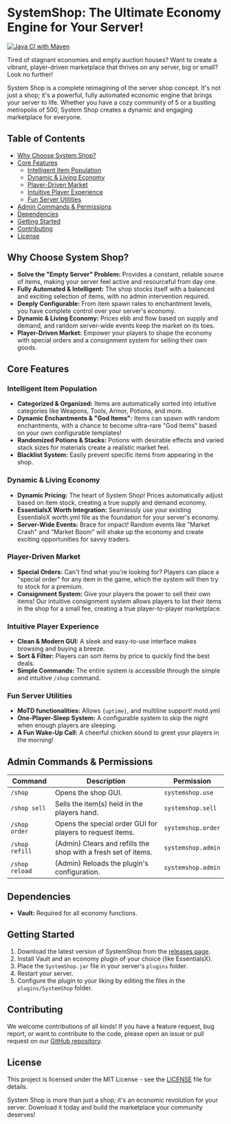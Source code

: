 
# SystemShop: The Ultimate Economy Engine for Your Server!

[![Java CI with Maven](https://github.com/grip244/SystemShop/actions/workflows/maven.yml/badge.svg?branch=master)](https://github.com/grip244/SystemShop/actions/workflows/maven.yml)

Tired of stagnant economies and empty auction houses? Want to create a vibrant, player-driven marketplace that thrives on any server, big or small? Look no further!

System Shop is a complete reimagining of the server shop concept. It's not just a shop; it's a powerful, fully automated economic engine that brings your server to life. Whether you have a cozy community of 5 or a bustling metropolis of 500, System Shop creates a dynamic and engaging marketplace for everyone.

## Table of Contents

*   [Why Choose System Shop?](#why-choose-system-shop)
*   [Core Features](#core-features)
    *   [Intelligent Item Population](#intelligent-item-population)
    *   [Dynamic & Living Economy](#dynamic--living-economy)
    *   [Player-Driven Market](#player-driven-market)
    *   [Intuitive Player Experience](#intuitive-player-experience)
    *   [Fun Server Utilities](#fun-server-utilities)
*   [Admin Commands & Permissions](#admin-commands--permissions)
*   [Dependencies](#dependencies)
*   [Getting Started](#getting-started)
*   [Contributing](#contributing)
*   [License](#license)

## Why Choose System Shop?

*   **Solve the "Empty Server" Problem:** Provides a constant, reliable source of items, making your server feel active and resourceful from day one.
*   **Fully Automated & Intelligent:** The shop stocks itself with a balanced and exciting selection of items, with no admin intervention required.
*   **Deeply Configurable:** From item spawn rates to enchantment levels, you have complete control over your server's economy.
*   **Dynamic & Living Economy:** Prices ebb and flow based on supply and demand, and random server-wide events keep the market on its toes.
*   **Player-Driven Market:** Empower your players to shape the economy with special orders and a consignment system for selling their own goods.

## Core Features

### Intelligent Item Population

*   **Categorized & Organized:** Items are automatically sorted into intuitive categories like Weapons, Tools, Armor, Potions, and more.
*   **Dynamic Enchantments & "God Items":** Items can spawn with random enchantments, with a chance to become ultra-rare "God Items" based on your own configurable templates!
*   **Randomized Potions & Stacks:** Potions with desirable effects and varied stack sizes for materials create a realistic market feel.
*   **Blacklist System:** Easily prevent specific items from appearing in the shop.

### Dynamic & Living Economy

*   **Dynamic Pricing:** The heart of System Shop! Prices automatically adjust based on item stock, creating a true supply and demand economy.
*   **EssentialsX Worth Integration:** Seamlessly use your existing EssentialsX worth.yml file as the foundation for your server's economy.
*   **Server-Wide Events:** Brace for impact! Random events like "Market Crash" and "Market Boom" will shake up the economy and create exciting opportunities for savvy traders.

### Player-Driven Market

*   **Special Orders:** Can't find what you're looking for? Players can place a "special order" for any item in the game, which the system will then try to stock for a premium.
*   **Consignment System:** Give your players the power to sell their own items! Our intuitive consignment system allows players to list their items in the shop for a small fee, creating a true player-to-player marketplace.

### Intuitive Player Experience

*   **Clean & Modern GUI:** A sleek and easy-to-use interface makes browsing and buying a breeze.
*   **Sort & Filter:** Players can sort items by price to quickly find the best deals.
*   **Simple Commands:** The entire system is accessible through the simple and intuitive `/shop` command.

### Fun Server Utilities

*   **MoTD functionalities:** Allows `{uptime}`, and multiline support! motd.yml
*   **One-Player-Sleep System:** A configurable system to skip the night when enough players are sleeping.
*   **A Fun Wake-Up Call:** A cheerful chicken sound to greet your players in the morning!

## Admin Commands & Permissions

| Command | Description | Permission |
| --- | --- | --- |
| `/shop` | Opens the shop GUI. | `systemshop.use` |
| `/shop sell` | Sells the item(s) held in the players hand. | `systemshop.sell` |
| `/shop order` | Opens the special order GUI for players to request items. | `systemshop.order` |
| `/shop refill` | (Admin) Clears and refills the shop with a fresh set of items. | `systemshop.admin` |
| `/shop reload` | (Admin) Reloads the plugin's configuration. | `systemshop.admin` |

## Dependencies

*   **Vault:** Required for all economy functions.

## Getting Started

1.  Download the latest version of SystemShop from the [releases page](https://github.com/grip244/SystemShop/releases).
2.  Install Vault and an economy plugin of your choice (like EssentialsX).
3.  Place the `SystemShop.jar` file in your server's `plugins` folder.
4.  Restart your server.
5.  Configure the plugin to your liking by editing the files in the `plugins/SystemShop` folder.

## Contributing

We welcome contributions of all kinds! If you have a feature request, bug report, or want to contribute to the code, please open an issue or pull request on our [GitHub repository](https://github.com/grip244/SystemShop).

## License

This project is licensed under the MIT License - see the [LICENSE](LICENSE) file for details.

System Shop is more than just a shop; it's an economic revolution for your server. Download it today and build the marketplace your community deserves!
